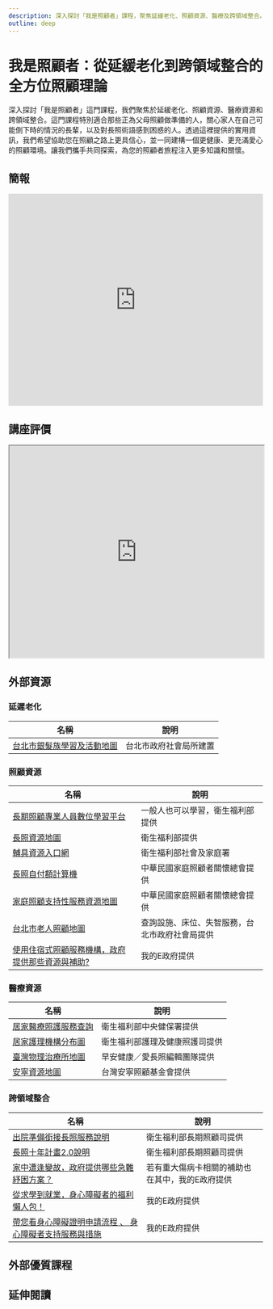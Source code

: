 ```yaml
---
description: 深入探討「我是照顧者」課程，聚焦延緩老化、照顧資源、醫療及跨領域整合。適合為父母照顧做準備的人、關心長輩及照顧術語困惑者。提供實用資訊，協助建構愛心環境，共同探索照顧之路。
outline: deep
---
```


# 我是照顧者：從延緩老化到跨領域整合的全方位照顧理論

深入探討「我是照顧者」這門課程，我們聚焦於延緩老化、照顧資源、醫療資源和跨領域整合。這門課程特別適合那些正為父母照顧做準備的人，關心家人在自己可能倒下時的情況的長輩，以及對長照術語感到困惑的人。透過這裡提供的實用資訊，我們希望協助您在照顧之路上更具信心，並一同建構一個更健康、更充滿愛心的照顧環境。讓我們攜手共同探索，為您的照顧者旅程注入更多知識和關懷。

## 簡報

<LazySlide shareLink="https://docs.google.com/presentation/d/1XLi5KRDRXyIlVsU_ke4rdrFEeFGar1F6GB5mTqZ5_rM/edit?usp=drive_link">
<iframe title="presentation" src="https://docs.google.com/presentation/d/e/2PACX-1vR1PYi7FxCz4yIF4VV2aoOG65uv1Hp8aF6KkiIrLmz77_1_qCH4DLkIidCvhqG6Ak-SDeyBeDyD-poh/embed?start=false&loop=false&delayms=3000" frameborder="0" width="100%" height="420" allowfullscreen="true" mozallowfullscreen="true" webkitallowfullscreen="true"></iframe>
</LazySlide>

## 講座評價

<iframe src="https://docs.google.com/spreadsheets/d/e/2PACX-1vSqIwBpXMcvWHTQy80NGRVuI3_lGx4UtVjhedci_cQDcx7iB3rO9qwn1LNQJSpmPpy0YOeykE_1wKmR/pubhtml?widget=true&amp;headers=false" width="100%" height="420"></iframe>

## 外部資源

### 延遲老化

<table>
    <thead>
        <tr>
            <th>名稱</th>
            <th>說明</th>
        </tr>
    </thead>
    <tbody>
        <tr>
            <td>
                <a href="https://map.dosw.gov.taipei/taipeiwelfare_map/all_new/elder_map.aspx" target="_blank">台北市銀髮族學習及活動地圖</a>
            </td>
            <td>台北市政府社會局所建置</td>
        </tr>
    </tbody>
</table>

### 照顧資源

<table>
    <thead>
        <tr>
            <th>名稱</th>
            <th>說明</th>
        </tr>
    </thead>
    <tbody>
        <tr>
            <td>
                <a href="https://ltc-learning.org/mooc/index.php" target="_blank">長期照顧專業人員數位學習平台</a>
            </td>
            <td>一般人也可以學習，衛生福利部提供</td>
        </tr>
        <tr>
            <td>
                <a href="https://ltcpap.mohw.gov.tw/public/index.html" target="_blank">長照資源地圖</a>
            </td>
            <td>衛生福利部提供</td>
        </tr>
        <tr>
            <td>
                <a href="https://newrepat.sfaa.gov.tw/home/prepaid-help-vendor" target="_blank">輔具資源入口網</a>
            </td>
            <td>衛生福利部社會及家庭署</td>
        </tr>
        <tr>
            <td>
                <a href="https://www.familycares.com.tw/try.php" target="_blank">長照自付額計算機</a>
            </td>
            <td>中華民國家庭照顧者關懷總會提供</td>
        </tr>
        <tr>
            <td>
                <a href="https://carersupport.com.tw/map/" target="_blank">家庭照顧支持性服務資源地圖</a>
            </td>
            <td>中華民國家庭照顧者關懷總會提供</td>
        </tr>
        <tr>
            <td>
                <a href="https://map.dosw.gov.taipei/taipeiwelfare_map/all_new/care_map.aspx" target="_blank">台北市老人照顧地圖</a>
            </td>
            <td>查詢設施、床位、失智服務，台北市政府社會局提供</td>
        </tr>
        <tr>
            <td>
                <a href="https://www.gov.tw/News_Content.aspx?n=26&s=556149" target="_blank">使用住宿式照顧服務機構，政府提供那些資源與補助?</a>
            </td>
            <td>我的E政府提供</td>
        </tr>
    </tbody>
</table>

### 醫療資源

<table>
    <thead>
        <tr>
            <th>名稱</th>
            <th>說明</th>
        </tr>
    </thead>
    <tbody>
        <tr>
            <td>
                <a href="https://info.nhi.gov.tw/INAE1000/INAE1030S01" target="_blank">居家醫療照護服務查詢</a>
            </td>
            <td>衛生福利部中央健保署提供</td>
        </tr>
        <tr>
            <td>
                <a href="https://www.google.com.tw/maps/d/viewer?mid=1G3L1nvxm_WNm1pYSGIBAboQBwAQm3O5v&hl=en&femb=1&ll=25.1177722110377%2C121.52324149035303&z=15" target="_blank">居家護理機構分布圖</a>
            </td>
            <td>衛生福利部護理及健康照護司提供</td>
        </tr>
        <tr>
            <td>
                <a href="https://www.google.com/maps/d/viewer?mid=17jOphhBqHty75Hz5h4zFDh8Wpz3A3zqM&hl=en_US&ll=25.043832751834735%2C121.54191971448165&z=14" target="_blank">臺灣物理治療所地圖</a>
            </td>
            <td>早安健康／愛長照編輯團隊提供</td>
        </tr>
        <tr>
            <td>
                <a href="https://www.hospice.org.tw/resource" target="_blank">安寧資源地圖</a>
            </td>
            <td>台灣安寧照顧基金會提供</td>
        </tr>
    </tbody>
</table>

### 跨領域整合

<table>
    <thead>
        <tr>
            <th>名稱</th>
            <th>說明</th>
        </tr>
    </thead>
    <tbody>
        <tr>
            <td>
                <a href="https://1966.gov.tw/LTC/cp-6458-69942-207.html" target="_blank">出院準備銜接長照服務說明</a>
            </td>
            <td>衛生福利部長期照顧司提供</td>
        </tr>
        <tr>
            <td>
                <a href="https://1966.gov.tw/LTC/cp-6572-69919-207.html" target="_blank">長照十年計畫2.0說明</a>
            </td>
            <td>衛生福利部長期照顧司提供</td>
        </tr>
        <tr>
            <td>
                <a href="https://1966.gov.tw/LTC/cp-6572-69919-207.html" target="_blank">家中遭逢變故，政府提供哪些急難紓困方案？</a>
            </td>
            <td>若有重大傷病卡相關的補助也在其中，我的E政府提供</td>
        </tr>
        <tr>
            <td>
                <a href="https://www.gov.tw/News_Content.aspx?n=26&s=604800#active3" target="_blank">從求學到就業，身心障礙者的福利懶人包！</a>
            </td>
            <td>我的E政府提供</td>
        </tr>
        <tr>
            <td>
                <a href="https://www.gov.tw/News_Content.aspx?n=26&s=677435" target="_blank">帶您看身心障礙證明申請流程 、 身心障礙者支持服務與措施</a>
            </td>
            <td>我的E政府提供</td>
        </tr>
    </tbody>
</table>

## 外部優質課程

<Courses :modelValue="courseItems"></Courses>

## 延伸閱讀

<Books :modelValue="bookItems"></Books>

<script setup>
import LazySlide from '../components/lazySlide.vue'
import Courses from '../components/courses.vue'
import Books from '../components/books.vue'

const courseItems = [
    {
        image: '/life/carer.jpg',
        description: `中華民國家庭照顧者關懷總會(家總)成立於85年，其倡議目標為發展多元且充足的長照資源，讓家庭有選擇權，以及對自願選擇成為家庭照顧者，提供符合需求的支持性服務。`,
        name: '中華民國家庭照顧者關懷總會',
        url: 'https://www.youtube.com/@familycaretw/videos',
    },
    {
        image: '/life/hiskio.png',
        description: `隨著年齡增長，老化不只生理上的變化而已，而是各種問題的開始，這堂課讓你聰明的應對老化問題，學會維護身體的機能，使自己保持最佳狀態，應對各種生活和工作的挑戰，正常扮演社會與家庭的角色。`,
        name: '老化全方位應對手冊 | 機能維持 X 聰明就醫 X 照護策略 X 風險規劃',
        url: 'https://hiskio.com/courses/2133/about',
    },
]

const bookItems = [
    {
        id: '11100858406',
        name: '陪爸媽安心到老︰醫療決策、長照資源、陪伴技巧，一本完解不慌亂',
        desc: `<p>衰老和死亡是一條單向道，沒人可以真正準備好
嬰兒潮世代逐漸老去，子女愈生愈少
你可能必須獨自面對父母的老、衰、死</p>

<p>提早「知老」、「認老」、「備老」
必要時讓你不致慌亂、不知如何是好
多一分了解，就多一份心安和坦然
何況照護父母，也是為照護明天的自己，預做準備！</p>`,
    },
    {
        id: '11100864506',
        name: '【圖解】生活自立支援照護指南',
        desc: `<p>約束、尿布及不當餵食等照護方式，
不僅無助於被照護者的功能恢復，
甚至會導致失能狀況惡化。
透過照護者技巧性的引導與專業性的照護，
可提升被照護者的自主生活能力，重拾自信與尊嚴。
何況照護父母，也是為照護明天的自己，預做準備！</p>`,
    },
]
</script>
